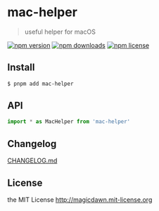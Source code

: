 # mac-helper

> useful helper for macOS

<!-- [![Build Status](https://img.shields.io/github/actions/workflow/status/magicdawn/mac-helper/ci.yml?style=flat-square&branch=main)](https://github.com/magicdawn/mac-helper/actions/workflows/ci.yml)
[![Coverage Status](https://img.shields.io/codecov/c/github/magicdawn/mac-helper.svg?style=flat-square)](https://codecov.io/gh/magicdawn/mac-helper) -->

[![npm version](https://img.shields.io/npm/v/mac-helper.svg?style=flat-square)](https://www.npmjs.com/package/mac-helper)
[![npm downloads](https://img.shields.io/npm/dm/mac-helper.svg?style=flat-square)](https://www.npmjs.com/package/mac-helper)
[![npm license](https://img.shields.io/npm/l/mac-helper.svg?style=flat-square)](http://magicdawn.mit-license.org)

## Install

```sh
$ pnpm add mac-helper
```

## API

```ts
import * as MacHelper from 'mac-helper'
```

## Changelog

[CHANGELOG.md](CHANGELOG.md)

## License

the MIT License http://magicdawn.mit-license.org
